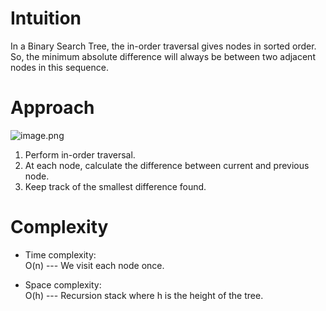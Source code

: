 Intuition
=========

In a Binary Search Tree, the in-order traversal gives nodes in sorted order. So, the minimum absolute difference will always be between two adjacent nodes in this sequence.

Approach
========

![image.png](https://assets.leetcode.com/users/images/b5d4e222-226a-4014-9292-160e778067cd_1745210847.0741248.png)

1.  Perform in-order traversal.
2.  At each node, calculate the difference between current and previous node.
3.  Keep track of the smallest difference found.

Complexity
==========

-   Time complexity:\
    O(n) --- We visit each node once.

-   Space complexity:\
    O(h) --- Recursion stack where h is the height of the tree.